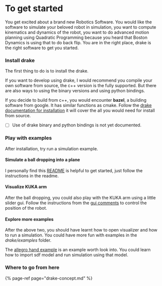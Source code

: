 # To get started

You get excited about a brand new Robotics Software. You would like the software to simulate your beloved robot in simulation, you want to compute kinematics and dynamics of the robot, you want to do advanced motion planning using Quadratic Programming because you heard that Boston Dynamics is using that to do back flip. You are in the right place, drake is the right software to get you started.

### Install drake

The first thing to do is to install the drake. 

If you want to develop using drake, I would recommend you compile your own software from source, the c++ version is the fully supported. But there are also ways to using the binary versions and using python bindings.

If you decide to build from c++, you would encounter **bazel**, a building software from google. It has similar functions as cmake. Follow the [drake documentation for installation](https://drake.mit.edu/installation.html) it will cover the all you would need for install from source.

* [ ] Use of drake binary and python bindings is not yet documented.

### Play with examples

After installation, try run a simulation example.

#### Simulate a ball dropping into a plane

I personally find this [README](https://github.com/RobotLocomotion/drake/tree/master/examples/multibody/inclined_plane_with_body) is helpful to get started, just follow the instructions in the readme.

#### Visualize KUKA arm

After the ball dropping, you could also play with the KUKA arm using a little slider gui. Follow the instructions from the [gui comments](https://github.com/RobotLocomotion/drake/blob/f9e34080cf77ddf49370eaa866212e50f245e6d4/manipulation/util/geometry_inspector.py#L9) to control the position of the robot.

#### Explore more examples

After the above two, you should have learnt how to open visualizer and how to run a simulation. You could have more fun with examples in the _drake/examples_ folder.

The [allegro hand example](https://github.com/RobotLocomotion/drake/blob/master/examples/allegro_hand/run_allegro_constant_load_demo.cc) is an example worth look into. You could learn how to import sdf model and run simulation using that model.

### Where to go from here

{% page-ref page="drake-concept.md" %}

